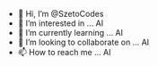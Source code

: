 - 👋 Hi, I’m @SzetoCodes
- 👀 I’m interested in ... AI
- 🌱 I’m currently learning ... AI
- 💞️ I’m looking to collaborate on ... AI 
- 📫 How to reach me ... AI

<!---
SzetoCodes/SzetoCodes is a ✨ special ✨ repository because its `README.md` (this file) appears on your GitHub profile.
You can click the Preview link to take a look at your changes.
--->
